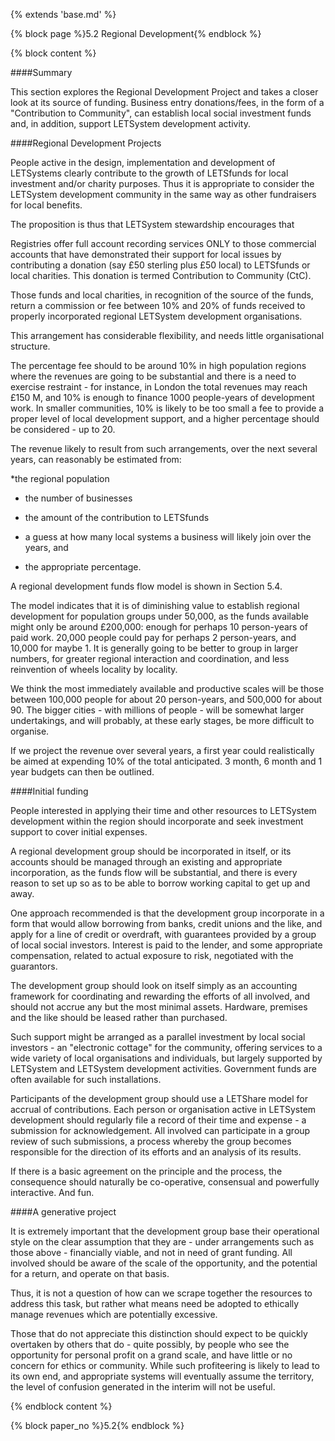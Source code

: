 {% extends 'base.md' %}

{% block page %}5.2  Regional Development{% endblock %}

{% block content %}

####Summary

This section explores the Regional Development Project and takes a closer 
look at its source of funding. Business entry donations/fees, in the form of 
a "Contribution to Community", can establish local social investment 
funds and, in addition, support LETSystem development activity.

####Regional Development Projects

People active in the design, implementation and development of 
LETSystems clearly contribute to the growth of LETSfunds for local 
investment and/or charity purposes. Thus it is appropriate to consider the 
LETSystem development community in the same way as other fundraisers 
for local benefits. 

The proposition is thus that LETSystem stewardship encourages that

Registries offer full account recording services ONLY to those 
commercial accounts that have demonstrated their support for local 
issues by contributing a donation (say £50 sterling plus £50 local) to 
LETSfunds or local charities. This donation is termed Contribution 
to Community (CtC).

Those funds and local charities, in recognition of the source of the 
funds, return a commission or fee between 10% and 20% of funds received to properly incorporated regional LETSystem 
development organisations. 

This arrangement has considerable flexibility, and needs little 
organisational structure. 

The percentage fee should to be around 10% in high population regions 
where the revenues are going to be substantial and there is a need to 
exercise restraint - for instance, in London the total revenues may reach 
£150 M, and 10% is enough to finance 1000 people-years of 
development work. In smaller communities, 10% is likely to be too 
small a fee to provide a proper level of local development support, and a 
higher percentage should be considered - up to 20.

The revenue likely to result from such arrangements, over the next several 
years, can reasonably be estimated from:

*the regional population

* the number of businesses

* the amount of the contribution to LETSfunds

* a guess at how many local systems a business will likely join over the 
years, and

* the appropriate percentage. 

A regional development funds flow model is shown in Section 5.4.

The model indicates that it is of diminishing value to establish regional 
development for population groups under 50,000, as the funds available 
might only be around £200,000:  enough for perhaps 10 person-years of 
paid work.  20,000 people could pay for perhaps 2 person-years, and 
10,000 for maybe 1. It is generally going to be better to group in larger 
numbers, for greater regional interaction and coordination, and less 
reinvention of wheels locality by locality.

We think the most immediately available and productive scales will be 
those between 100,000 people for about 20 person-years, and 500,000 for 
about 90.  The bigger cities - with millions of people - will be somewhat 
larger undertakings, and will probably, at these early stages, be more 
difficult to organise.

If we project the revenue over several years, a first year could realistically 
be aimed at expending 10% of the total anticipated. 3 month, 6 month and 
1 year budgets can then be outlined. 

####Initial funding

People interested in applying their time and other resources to LETSystem 
development within the region should incorporate and seek investment 
support to cover initial expenses.

A regional development group should be incorporated in itself, or its 
accounts should be managed through an existing and appropriate 
incorporation, as the funds flow will be substantial, and there is every 
reason to set up so as to be able to borrow working capital to get up and 
away.

One approach recommended is that the development group incorporate in 
a form that would allow borrowing from banks, credit unions and the like, 
and apply for a line of credit or overdraft, with guarantees provided by a 
group of local social investors. Interest is paid to the lender, and some 
appropriate compensation, related to actual exposure to risk, negotiated 
with the guarantors. 

The development group should look on itself simply as an accounting 
framework for coordinating and rewarding the efforts of all involved, and 
should not accrue any but the most minimal assets. Hardware, premises 
and the like should be leased rather than purchased.  

Such support might be arranged as a parallel investment by local social 
investors - an "electronic cottage" for the community, offering services to 
a wide variety of local organisations and individuals, but largely supported 
by LETSystem and LETSystem development activities. Government funds 
are often available for such installations. 

Participants of the development group should use a LETShare model for 
accrual of contributions. Each person or organisation active in LETSystem 
development should regularly file a record of their time and expense - a 
submission for acknowledgement. All involved can participate in a group 
review of such submissions, a process whereby the group becomes 
responsible for the direction of its efforts and an analysis of its results.

If there is a basic agreement on the principle and the process, the 
consequence should naturally be co-operative, consensual and powerfully 
interactive.  And fun.

####A generative project

It is extremely important that the development group base their operational 
style on the clear assumption that they are - under arrangements such as 
those above - financially viable, and not in need of grant funding. All 
involved should be aware of the scale of the opportunity, and the potential 
for a return, and operate on that basis. 

Thus, it is not a question of how can we scrape together the resources to 
address this task, but rather what means need be adopted to ethically 
manage revenues which are potentially excessive. 

Those that do not appreciate this distinction should expect to be quickly 
overtaken by others that do - quite possibly, by people who see the 
opportunity for personal profit on a grand scale, and have little or no 
concern for ethics or community. While such profiteering is likely to lead 
to its own end, and appropriate systems will eventually assume the 
territory, the level of confusion generated in the interim will not be useful. 


{% endblock content %}

{% block paper_no %}5.2{% endblock %}

